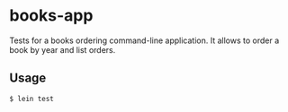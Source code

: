 # books-app

Tests for a books ordering command-line application. It allows to order a book by year and list orders.

## Usage

    $ lein test